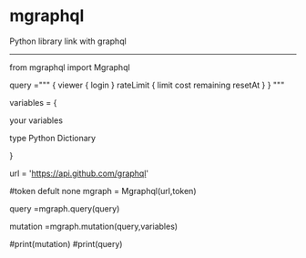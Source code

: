 # mgraphql
Python library link with graphql

------------------------------------------------

from mgraphql import Mgraphql

query ="""
{
  viewer {
    login
  }
  rateLimit {
    limit
    cost
    remaining
    resetAt
  }
}
"""

variables = {

your variables

type Python Dictionary 

}

url = 'https://api.github.com/graphql'

#token defult none
mgraph = Mgraphql(url,token)

query =mgraph.query(query)

mutation =mgraph.mutation(query,variables)

#print(mutation)
#print(query)
